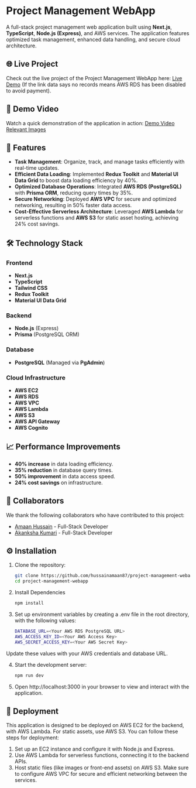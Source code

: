 # Project Management WebApp

A full-stack project management web application built using **Next.js**, **TypeScript**, **Node.js (Express)**, and AWS services. The application features optimized task management, enhanced data handling, and secure cloud architecture.
## 🌐 Live Project
Check out the live project of the Project Management WebApp here: [Live Demo](https://master.d3xlsguj1whep.amplifyapp.com/)
(If the link data says no records means AWS RDS has been disabled to avoid payment).
## 🎥 Demo Video
Watch a quick demonstration of the application in action: [Demo Video](https://your-demo-video-link.com)
[Relevant Images](https://drive.google.com/file/d/1LWOrFB9DoZLtbEl8Xb6TRMhQSCtEPeOb/view?usp=sharing)
## 🚀 Features

- **Task Management**: Organize, track, and manage tasks efficiently with real-time updates.
- **Efficient Data Loading**: Implemented **Redux Toolkit** and **Material UI Data Grid** to boost data loading efficiency by 40%.
- **Optimized Database Operations**: Integrated **AWS RDS (PostgreSQL)** with **Prisma ORM**, reducing query times by 35%.
- **Secure Networking**: Deployed **AWS VPC** for secure and optimized networking, resulting in 50% faster data access.
- **Cost-Effective Serverless Architecture**: Leveraged **AWS Lambda** for serverless functions and **AWS S3** for static asset hosting, achieving 24% cost savings.

## 🛠️ Technology Stack

### Frontend
- **Next.js**
- **TypeScript**
- **Tailwind CSS**
- **Redux Toolkit**
- **Material UI Data Grid**

### Backend
- **Node.js** (Express)
- **Prisma** (PostgreSQL ORM)

### Database
- **PostgreSQL** (Managed via **PgAdmin**)

### Cloud Infrastructure
- **AWS EC2**
- **AWS RDS**
- **AWS VPC**
- **AWS Lambda**
- **AWS S3**
- **AWS API Gateway**
- **AWS Cognito**

## 📈 Performance Improvements

- **40% increase** in data loading efficiency.
- **35% reduction** in database query times.
- **50% improvement** in data access speed.
- **24% cost savings** on infrastructure.

## 🤝 Collaborators

We thank the following collaborators who have contributed to this project:

- [Amaan Hussain](https://github.com/hussainamaan87) - Full-Stack Developer
- [Akanksha Kumari](https://github.com/akseth314) - Full-Stack Developer

## ⚙️ Installation

1. Clone the repository:
   ```bash
   git clone https://github.com/hussainamaan87/project-management-webapp.git
   cd project-management-webapp
2. Install Dependencies
   ```bash
   npm install
3. Set up environment variables by creating a .env file in the root directory, with the following values:
   ```bash
   DATABASE_URL=<Your AWS RDS PostgreSQL URL>
   AWS_ACCESS_KEY_ID=<Your AWS Access Key>
   AWS_SECRET_ACCESS_KEY=<Your AWS Secret Key>
Update these values with your AWS credentials and database URL.

4. Start the development server:
   ```bash
   npm run dev

5. Open http://localhost:3000 in your browser to view and interact with the application.

## 🚀 Deployment
This application is designed to be deployed on AWS EC2 for the backend, with AWS Lambda. For static assets, use AWS S3. You can follow these steps for deployment:
1. Set up an EC2 instance and configure it with Node.js and Express.
2. Use AWS Lambda for serverless functions, connecting it to the backend APIs.
3. Host static files (like images or front-end assets) on AWS S3.
Make sure to configure AWS VPC for secure and efficient networking between the services.
